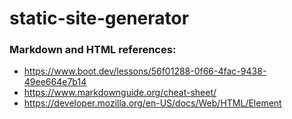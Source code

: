 
# static-site-generator

### Markdown and HTML references:
* https://www.boot.dev/lessons/56f01288-0f66-4fac-9438-49ee664e7b14
* https://www.markdownguide.org/cheat-sheet/
* https://developer.mozilla.org/en-US/docs/Web/HTML/Element

